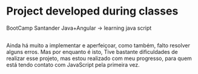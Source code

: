 # Project developed during classes
BootCamp Santander Java+Angular -> learning java script

## 
Ainda há muito a implementar e aperfeiçoar, como também, falto resolver alguns erros. Mas por enquanto é isto, Tive bastante dificuldades de realizar esse projeto, mas estou realizado com meu progresso, para quem está tendo contato com JavaScript pela primeira vez.
